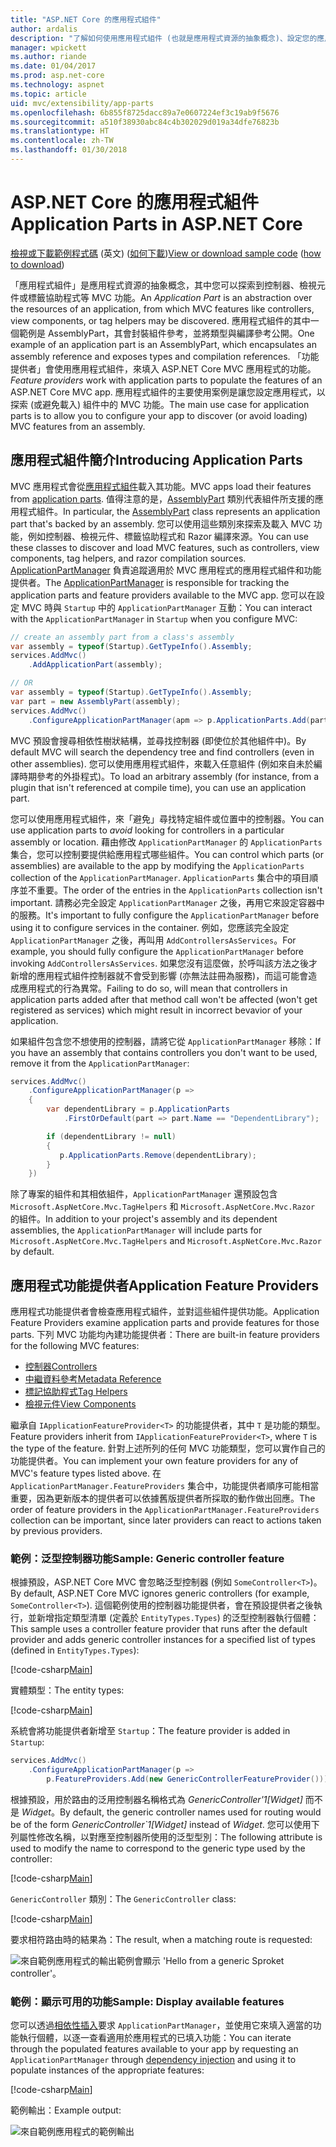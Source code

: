```yaml
---
title: "ASP.NET Core 的應用程式組件"
author: ardalis
description: "了解如何使用應用程式組件 (也就是應用程式資源的抽象概念)、設定您的應用程式以探索或避免載入組件的功能。"
manager: wpickett
ms.author: riande
ms.date: 01/04/2017
ms.prod: asp.net-core
ms.technology: aspnet
ms.topic: article
uid: mvc/extensibility/app-parts
ms.openlocfilehash: 6b855f8725dacc89a7e0607224ef3c19ab9f5676
ms.sourcegitcommit: a510f38930abc84c4b302029d019a34dfe76823b
ms.translationtype: HT
ms.contentlocale: zh-TW
ms.lasthandoff: 01/30/2018
---
```

# <a name="application-parts-in-aspnet-core"></a><span data-ttu-id="49a62-103">ASP.NET Core 的應用程式組件</span><span class="sxs-lookup"><span data-stu-id="49a62-103">Application Parts in ASP.NET Core</span></span>

<span data-ttu-id="49a62-104">[檢視或下載範例程式碼](https://github.com/aspnet/Docs/tree/master/aspnetcore/mvc/advanced/app-parts/sample) \(英文\) ([如何下載](xref:tutorials/index#how-to-download-a-sample))</span><span class="sxs-lookup"><span data-stu-id="49a62-104">[View or download sample code](https://github.com/aspnet/Docs/tree/master/aspnetcore/mvc/advanced/app-parts/sample) ([how to download](xref:tutorials/index#how-to-download-a-sample))</span></span>

<span data-ttu-id="49a62-105">「應用程式組件」是應用程式資源的抽象概念，其中您可以探索到控制器、檢視元件或標籤協助程式等 MVC 功能。</span><span class="sxs-lookup"><span data-stu-id="49a62-105">An *Application Part* is an abstraction over the resources of an application, from which MVC features like controllers, view components, or tag helpers may be discovered.</span></span> <span data-ttu-id="49a62-106">應用程式組件的其中一個範例是 AssemblyPart，其會封裝組件參考，並將類型與編譯參考公開。</span><span class="sxs-lookup"><span data-stu-id="49a62-106">One example of an application part is an AssemblyPart, which encapsulates an assembly reference and exposes types and compilation references.</span></span> <span data-ttu-id="49a62-107">「功能提供者」會使用應用程式組件，來填入 ASP.NET Core MVC 應用程式的功能。</span><span class="sxs-lookup"><span data-stu-id="49a62-107">*Feature providers* work with application parts to populate the features of an ASP.NET Core MVC app.</span></span> <span data-ttu-id="49a62-108">應用程式組件的主要使用案例是讓您設定應用程式，以探索 (或避免載入) 組件中的 MVC 功能。</span><span class="sxs-lookup"><span data-stu-id="49a62-108">The main use case for application parts is to allow you to configure your app to discover (or avoid loading) MVC features from an assembly.</span></span>

## <a name="introducing-application-parts"></a><span data-ttu-id="49a62-109">應用程式組件簡介</span><span class="sxs-lookup"><span data-stu-id="49a62-109">Introducing Application Parts</span></span>

<span data-ttu-id="49a62-110">MVC 應用程式會從[應用程式組件](/aspnet/core/api/microsoft.aspnetcore.mvc.applicationparts.applicationpart)載入其功能。</span><span class="sxs-lookup"><span data-stu-id="49a62-110">MVC apps load their features from [application parts](/aspnet/core/api/microsoft.aspnetcore.mvc.applicationparts.applicationpart).</span></span> <span data-ttu-id="49a62-111">值得注意的是，[AssemblyPart](/aspnet/core/api/microsoft.aspnetcore.mvc.applicationparts.assemblypart#Microsoft_AspNetCore_Mvc_ApplicationParts_AssemblyPart) 類別代表組件所支援的應用程式組件。</span><span class="sxs-lookup"><span data-stu-id="49a62-111">In particular, the [AssemblyPart](/aspnet/core/api/microsoft.aspnetcore.mvc.applicationparts.assemblypart#Microsoft_AspNetCore_Mvc_ApplicationParts_AssemblyPart) class represents an application part that's backed by an assembly.</span></span> <span data-ttu-id="49a62-112">您可以使用這些類別來探索及載入 MVC 功能，例如控制器、檢視元件、標籤協助程式和 Razor 編譯來源。</span><span class="sxs-lookup"><span data-stu-id="49a62-112">You can use these classes to discover and load MVC features, such as controllers, view components, tag helpers, and razor compilation sources.</span></span> <span data-ttu-id="49a62-113">[ApplicationPartManager](/aspnet/core/api/microsoft.aspnetcore.mvc.applicationparts.applicationpartmanager) 負責追蹤適用於 MVC 應用程式的應用程式組件和功能提供者。</span><span class="sxs-lookup"><span data-stu-id="49a62-113">The [ApplicationPartManager](/aspnet/core/api/microsoft.aspnetcore.mvc.applicationparts.applicationpartmanager) is responsible for tracking the application parts and feature providers available to the MVC app.</span></span> <span data-ttu-id="49a62-114">您可以在設定 MVC 時與 `Startup` 中的 `ApplicationPartManager` 互動：</span><span class="sxs-lookup"><span data-stu-id="49a62-114">You can interact with the `ApplicationPartManager` in `Startup` when you configure MVC:</span></span>

```csharp
// create an assembly part from a class's assembly
var assembly = typeof(Startup).GetTypeInfo().Assembly;
services.AddMvc()
    .AddApplicationPart(assembly);

// OR
var assembly = typeof(Startup).GetTypeInfo().Assembly;
var part = new AssemblyPart(assembly);
services.AddMvc()
    .ConfigureApplicationPartManager(apm => p.ApplicationParts.Add(part));
```

<span data-ttu-id="49a62-115">MVC 預設會搜尋相依性樹狀結構，並尋找控制器 (即使位於其他組件中)。</span><span class="sxs-lookup"><span data-stu-id="49a62-115">By default MVC will search the dependency tree and find controllers (even in other assemblies).</span></span> <span data-ttu-id="49a62-116">您可以使用應用程式組件，來載入任意組件 (例如來自未於編譯時期參考的外掛程式)。</span><span class="sxs-lookup"><span data-stu-id="49a62-116">To load an arbitrary assembly (for instance, from a plugin that isn't referenced at compile time), you can use an application part.</span></span>

<span data-ttu-id="49a62-117">您可以使用應用程式組件，來「避免」尋找特定組件或位置中的控制器。</span><span class="sxs-lookup"><span data-stu-id="49a62-117">You can use application parts to *avoid* looking for controllers in a particular assembly or location.</span></span> <span data-ttu-id="49a62-118">藉由修改 `ApplicationPartManager` 的 `ApplicationParts` 集合，您可以控制要提供給應用程式哪些組件。</span><span class="sxs-lookup"><span data-stu-id="49a62-118">You can control which parts (or assemblies) are available to the app by modifying the `ApplicationParts` collection of the `ApplicationPartManager`.</span></span> <span data-ttu-id="49a62-119">`ApplicationParts` 集合中的項目順序並不重要。</span><span class="sxs-lookup"><span data-stu-id="49a62-119">The order of the entries in the `ApplicationParts` collection isn't important.</span></span> <span data-ttu-id="49a62-120">請務必完全設定 `ApplicationPartManager` 之後，再用它來設定容器中的服務。</span><span class="sxs-lookup"><span data-stu-id="49a62-120">It's important to fully configure the `ApplicationPartManager` before using it to configure services in the container.</span></span> <span data-ttu-id="49a62-121">例如，您應該完全設定 `ApplicationPartManager` 之後，再叫用 `AddControllersAsServices`。</span><span class="sxs-lookup"><span data-stu-id="49a62-121">For example, you should fully configure the `ApplicationPartManager` before invoking `AddControllersAsServices`.</span></span> <span data-ttu-id="49a62-122">如果您沒有這麼做，於呼叫該方法之後才新增的應用程式組件控制器就不會受到影響 (亦無法註冊為服務)，而這可能會造成應用程式的行為異常。</span><span class="sxs-lookup"><span data-stu-id="49a62-122">Failing to do so, will mean that controllers in application parts added after that method call won't be affected (won't get registered as services) which might result in incorrect bevavior of your application.</span></span>

<span data-ttu-id="49a62-123">如果組件包含您不想使用的控制器，請將它從 `ApplicationPartManager` 移除：</span><span class="sxs-lookup"><span data-stu-id="49a62-123">If you have an assembly that contains controllers you don't want to be used, remove it from the `ApplicationPartManager`:</span></span>

```csharp
services.AddMvc()
    .ConfigureApplicationPartManager(p =>
    {
        var dependentLibrary = p.ApplicationParts
            .FirstOrDefault(part => part.Name == "DependentLibrary");

        if (dependentLibrary != null)
        {
           p.ApplicationParts.Remove(dependentLibrary);
        }
    })
```

<span data-ttu-id="49a62-124">除了專案的組件和其相依組件，`ApplicationPartManager` 還預設包含 `Microsoft.AspNetCore.Mvc.TagHelpers` 和 `Microsoft.AspNetCore.Mvc.Razor` 的組件。</span><span class="sxs-lookup"><span data-stu-id="49a62-124">In addition to your project's assembly and its dependent assemblies, the `ApplicationPartManager` will include parts for `Microsoft.AspNetCore.Mvc.TagHelpers` and `Microsoft.AspNetCore.Mvc.Razor` by default.</span></span>

## <a name="application-feature-providers"></a><span data-ttu-id="49a62-125">應用程式功能提供者</span><span class="sxs-lookup"><span data-stu-id="49a62-125">Application Feature Providers</span></span>

<span data-ttu-id="49a62-126">應用程式功能提供者會檢查應用程式組件，並對這些組件提供功能。</span><span class="sxs-lookup"><span data-stu-id="49a62-126">Application Feature Providers examine application parts and provide features for those parts.</span></span> <span data-ttu-id="49a62-127">下列 MVC 功能均內建功能提供者：</span><span class="sxs-lookup"><span data-stu-id="49a62-127">There are built-in feature providers for the following MVC features:</span></span>

* [<span data-ttu-id="49a62-128">控制器</span><span class="sxs-lookup"><span data-stu-id="49a62-128">Controllers</span></span>](https://docs.microsoft.com/aspnet/core/api/microsoft.aspnetcore.mvc.controllers.controllerfeatureprovider)
* [<span data-ttu-id="49a62-129">中繼資料參考</span><span class="sxs-lookup"><span data-stu-id="49a62-129">Metadata Reference</span></span>](https://docs.microsoft.com/aspnet/core/api/microsoft.aspnetcore.mvc.razor.compilation.metadatareferencefeatureprovider)
* [<span data-ttu-id="49a62-130">標記協助程式</span><span class="sxs-lookup"><span data-stu-id="49a62-130">Tag Helpers</span></span>](https://docs.microsoft.com/aspnet/core/api/microsoft.aspnetcore.mvc.razor.taghelpers.taghelperfeatureprovider)
* [<span data-ttu-id="49a62-131">檢視元件</span><span class="sxs-lookup"><span data-stu-id="49a62-131">View Components</span></span>](https://docs.microsoft.com/aspnet/core/api/microsoft.aspnetcore.mvc.viewcomponents.viewcomponentfeatureprovider)

<span data-ttu-id="49a62-132">繼承自 `IApplicationFeatureProvider<T>` 的功能提供者，其中 `T` 是功能的類型。</span><span class="sxs-lookup"><span data-stu-id="49a62-132">Feature providers inherit from `IApplicationFeatureProvider<T>`, where `T` is the type of the feature.</span></span> <span data-ttu-id="49a62-133">針對上述所列的任何 MVC 功能類型，您可以實作自己的功能提供者。</span><span class="sxs-lookup"><span data-stu-id="49a62-133">You can implement your own feature providers for any of MVC's feature types listed above.</span></span> <span data-ttu-id="49a62-134">在 `ApplicationPartManager.FeatureProviders` 集合中，功能提供者順序可能相當重要，因為更新版本的提供者可以依據舊版提供者所採取的動作做出回應。</span><span class="sxs-lookup"><span data-stu-id="49a62-134">The order of feature providers in the `ApplicationPartManager.FeatureProviders` collection can be important, since later providers can react to actions taken by previous providers.</span></span>

### <a name="sample-generic-controller-feature"></a><span data-ttu-id="49a62-135">範例：泛型控制器功能</span><span class="sxs-lookup"><span data-stu-id="49a62-135">Sample: Generic controller feature</span></span>

<span data-ttu-id="49a62-136">根據預設，ASP.NET Core MVC 會忽略泛型控制器 (例如 `SomeController<T>`)。</span><span class="sxs-lookup"><span data-stu-id="49a62-136">By default, ASP.NET Core MVC ignores generic controllers (for example, `SomeController<T>`).</span></span> <span data-ttu-id="49a62-137">這個範例使用的控制器功能提供者，會在預設提供者之後執行，並新增指定類型清單 (定義於 `EntityTypes.Types`) 的泛型控制器執行個體：</span><span class="sxs-lookup"><span data-stu-id="49a62-137">This sample uses a controller feature provider that runs after the default provider and adds generic controller instances for a specified list of types (defined in `EntityTypes.Types`):</span></span>

[!code-csharp[Main](./app-parts/sample/AppPartsSample/GenericControllerFeatureProvider.cs?highlight=13&range=18-36)]

<span data-ttu-id="49a62-138">實體類型：</span><span class="sxs-lookup"><span data-stu-id="49a62-138">The entity types:</span></span>

[!code-csharp[Main](./app-parts/sample/AppPartsSample/Model/EntityTypes.cs?range=6-16)]

<span data-ttu-id="49a62-139">系統會將功能提供者新增至 `Startup`：</span><span class="sxs-lookup"><span data-stu-id="49a62-139">The feature provider is added in `Startup`:</span></span>

```csharp
services.AddMvc()
    .ConfigureApplicationPartManager(p => 
        p.FeatureProviders.Add(new GenericControllerFeatureProvider()));
```

<span data-ttu-id="49a62-140">根據預設，用於路由的泛用控制器名稱格式為 *GenericController'1[Widget]* 而不是 *Widget*。</span><span class="sxs-lookup"><span data-stu-id="49a62-140">By default, the generic controller names used for routing would be of the form *GenericController\`1[Widget]* instead of *Widget*.</span></span> <span data-ttu-id="49a62-141">您可以使用下列屬性修改名稱，以對應至控制器所使用的泛型型別：</span><span class="sxs-lookup"><span data-stu-id="49a62-141">The following attribute is used to modify the name to correspond to the generic type used by the controller:</span></span>

[!code-csharp[Main](./app-parts/sample/AppPartsSample/GenericControllerNameConvention.cs)]

<span data-ttu-id="49a62-142">`GenericController` 類別：</span><span class="sxs-lookup"><span data-stu-id="49a62-142">The `GenericController` class:</span></span>

[!code-csharp[Main](./app-parts/sample/AppPartsSample/GenericController.cs?highlight=5-6)]

<span data-ttu-id="49a62-143">要求相符路由時的結果為：</span><span class="sxs-lookup"><span data-stu-id="49a62-143">The result, when a matching route is requested:</span></span>

![來自範例應用程式的輸出範例會顯示 'Hello from a generic Sproket controller'。](app-parts/_static/generic-controller.png)

### <a name="sample-display-available-features"></a><span data-ttu-id="49a62-145">範例：顯示可用的功能</span><span class="sxs-lookup"><span data-stu-id="49a62-145">Sample: Display available features</span></span>

<span data-ttu-id="49a62-146">您可以透過[相依性插入](../../fundamentals/dependency-injection.md)要求 `ApplicationPartManager`，並使用它來填入適當的功能執行個體，以逐一查看適用於應用程式的已填入功能：</span><span class="sxs-lookup"><span data-stu-id="49a62-146">You can iterate through the populated features available to your app by requesting an `ApplicationPartManager` through [dependency injection](../../fundamentals/dependency-injection.md) and using it to populate instances of the appropriate features:</span></span>

[!code-csharp[Main](./app-parts/sample/AppPartsSample/Controllers/FeaturesController.cs?highlight=16,25-27)]

<span data-ttu-id="49a62-147">範例輸出：</span><span class="sxs-lookup"><span data-stu-id="49a62-147">Example output:</span></span>

![來自範例應用程式的範例輸出](app-parts/_static/available-features.png)
